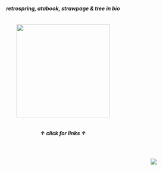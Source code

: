 
<h5 align="center">
  retrospring, atabook, strawpage & tree in bio
  <br><br><br>
<a href="https://rentry.co/sit"><img src="https://github.com/user-attachments/assets/86fc27ab-feb1-400c-9890-e120107339e0"width="250" height="auto"></img></a><br><br><br>
  ↑ click for links ↑
</h5>
<br>
<h4 align="right">
  <img src="https://komarev.com/ghpvc/?username=tojifg&color=f886a2&style=for-the-badge&label=KISS+COUNT:&base=1000000000">
</h4>
